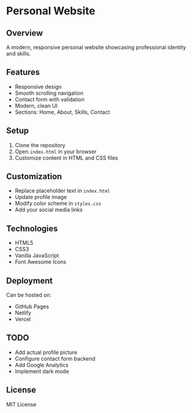 # Personal Website

## Overview
A modern, responsive personal website showcasing professional identity and skills.

## Features
- Responsive design
- Smooth scrolling navigation
- Contact form with validation
- Modern, clean UI
- Sections: Home, About, Skills, Contact

## Setup
1. Clone the repository
2. Open `index.html` in your browser
3. Customize content in HTML and CSS files

## Customization
- Replace placeholder text in `index.html`
- Update profile image
- Modify color scheme in `styles.css`
- Add your social media links

## Technologies
- HTML5
- CSS3
- Vanilla JavaScript
- Font Awesome Icons

## Deployment
Can be hosted on:
- GitHub Pages
- Netlify
- Vercel

## TODO
- Add actual profile picture
- Configure contact form backend
- Add Google Analytics
- Implement dark mode

## License
MIT License
